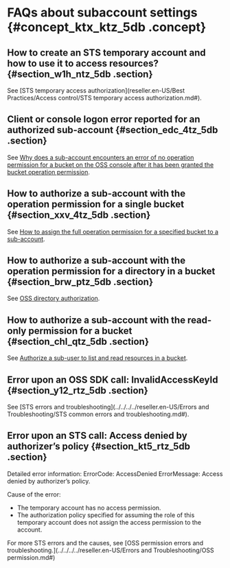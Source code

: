 # FAQs about subaccount settings {#concept_ktx_ktz_5db .concept}

## How to create an STS temporary account and how to use it to access resources? {#section_w1h_ntz_5db .section}

See [STS temporary access authorization](reseller.en-US/Best Practices/Access control/STS temporary access authorization.md#).

## Client or console logon error reported for an authorized sub-account {#section_edc_4tz_5db .section}

See [Why does a sub-account encounters an error of no operation permission for a bucket on the OSS console after it has been granted the bucket operation permission](https://partners-intl.aliyun.com/help/doc-detail/58905.htm).

## How to authorize a sub-account with the operation permission for a single bucket {#section_xxv_4tz_5db .section}

See [How to assign the full operation permission for a specified bucket to a sub-account](https://partners-intl.aliyun.com/help/doc-detail/58905.htm).

## How to authorize a sub-account with the operation permission for a directory in a bucket {#section_brw_ptz_5db .section}

See [OSS directory authorization](https://partners-intl.aliyun.com/help/doc-detail/58905.htm).

## How to authorize a sub-account with the read-only permission for a bucket {#section_chl_qtz_5db .section}

See [Authorize a sub-user to list and read resources in a bucket](https://partners-intl.aliyun.com/help/doc-detail/58905.htm).

## Error upon an OSS SDK call: InvalidAccessKeyId {#section_y12_rtz_5db .section}

See [STS errors and troubleshooting](../../../../reseller.en-US/Errors and Troubleshooting/STS common errors and troubleshooting.md#).

## Error upon an STS call: Access denied by authorizer’s policy {#section_kt5_rtz_5db .section}

Detailed error information: ErrorCode: AccessDenied ErrorMessage: Access denied by authorizer’s policy.

Cause of the error:

-   The temporary account has no access permission.
-   The authorization policy specified for assuming the role of this temporary account does not assign the access permission to the account.

For more STS errors and the causes, see [OSS permission errors and troubleshooting.](../../../../reseller.en-US/Errors and Troubleshooting/OSS permission.md#)

